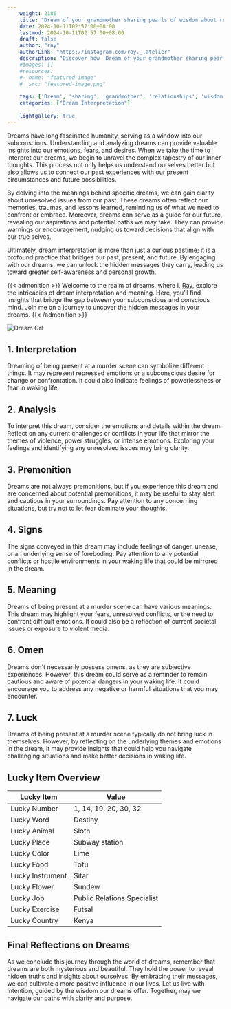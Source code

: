 ```yaml
---
    weight: 2186
    title: "Dream of your grandmother sharing pearls of wisdom about relationships."  # Assuming 'title' column exists
    date: 2024-10-11T02:57:00+08:00
    lastmod: 2024-10-11T02:57:00+08:00
    draft: false
    author: "ray"
    authorLink: "https://instagram.com/ray._.atelier"
    description: "Discover how 'Dream of your grandmother sharing pearls of wisdom about relationships.' can interpret your future and uncover its significant meanings in your life."
    #images: []
    #resources:
    #- name: "featured-image"
    #  src: "featured-image.png"
    
    tags: ['Dream', 'sharing', 'grandmother', 'relationships', 'wisdom', 'pearls']
    categories: ["Dream Interpretation"]
    
    lightgallery: true
---
```

    
Dreams have long fascinated humanity, serving as a window into our subconscious. Understanding and analyzing dreams can provide valuable insights into our emotions, fears, and desires. When we take the time to interpret our dreams, we begin to unravel the complex tapestry of our inner thoughts. This process not only helps us understand ourselves better but also allows us to connect our past experiences with our present circumstances and future possibilities.

By delving into the meanings behind specific dreams, we can gain clarity about unresolved issues from our past. These dreams often reflect our memories, traumas, and lessons learned, reminding us of what we need to confront or embrace. Moreover, dreams can serve as a guide for our future, revealing our aspirations and potential paths we may take. They can provide warnings or encouragement, nudging us toward decisions that align with our true selves.

Ultimately, dream interpretation is more than just a curious pastime; it is a profound practice that bridges our past, present, and future. By engaging with our dreams, we can unlock the hidden messages they carry, leading us toward greater self-awareness and personal growth.

{{< admonition >}}
Welcome to the realm of dreams, where I, [Ray](https://instagram.com/ray._.atelier), explore the intricacies of dream interpretation and meaning. Here, you’ll find insights that bridge the gap between your subconscious and conscious mind. Join me on a journey to uncover the hidden messages in your dreams.
{{< /admonition >}}

![Dream Grl](https://cdn.pixabay.com/photo/2017/11/02/03/35/gothic-2910057_1280.jpg "Dream Grl")

## 1. Interpretation
 Dreaming of being present at a murder scene can symbolize different things. It may represent repressed emotions or a subconscious desire for change or confrontation. It could also indicate feelings of powerlessness or fear in waking life.

## 2. Analysis
 To interpret this dream, consider the emotions and details within the dream. Reflect on any current challenges or conflicts in your life that mirror the themes of violence, power struggles, or intense emotions. Exploring your feelings and identifying any unresolved issues may bring clarity.

## 3. Premonition
 Dreams are not always premonitions, but if you experience this dream and are concerned about potential premonitions, it may be useful to stay alert and cautious in your surroundings. Pay attention to any concerning situations, but try not to let fear dominate your thoughts.

## 4. Signs
 The signs conveyed in this dream may include feelings of danger, unease, or an underlying sense of foreboding. Pay attention to any potential conflicts or hostile environments in your waking life that could be mirrored in the dream.

## 5. Meaning
 Dreams of being present at a murder scene can have various meanings. This dream may highlight your fears, unresolved conflicts, or the need to confront difficult emotions. It could also be a reflection of current societal issues or exposure to violent media.

## 6. Omen
 Dreams don't necessarily possess omens, as they are subjective experiences. However, this dream could serve as a reminder to remain cautious and aware of potential dangers in your waking life. It could encourage you to address any negative or harmful situations that you may encounter.

## 7. Luck
 Dreams of being present at a murder scene typically do not bring luck in themselves. However, by reflecting on the underlying themes and emotions in the dream, it may provide insights that could help you navigate challenging situations and make better decisions in waking life.

## Lucky Item Overview
| Lucky Item          | Value              |
|---------------|--------------------|
| Lucky Number        | 1, 14, 19, 20, 30, 32  |
| Lucky Word          | Destiny |
| Lucky Animal        | Sloth |
| Lucky Place         | Subway station     |
| Lucky Color         | Lime     |
| Lucky Food          | Tofu      |
| Lucky Instrument    | Sitar |
| Lucky Flower        | Sundew    |
| Lucky Job           | Public Relations Specialist       |
| Lucky Exercise      | Futsal  |
| Lucky Country       | Kenya    |


##  Final Reflections on Dreams

As we conclude this journey through the world of dreams, remember that dreams are both mysterious and beautiful. They hold the power to reveal hidden truths and insights about ourselves. By embracing their messages, we can cultivate a more positive influence in our lives. Let us live with intention, guided by the wisdom our dreams offer. Together, may we navigate our paths with clarity and purpose.
